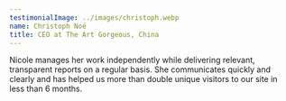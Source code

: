 ```yaml
---
testimonialImage: ../images/christoph.webp
name: Christoph Noé
title: CEO at The Art Gorgeous, China
---
```

Nicole manages her work independently while delivering relevant, transparent reports on a regular basis. She communicates quickly and clearly and has helped us more than double unique visitors to our site in less than 6 months.
